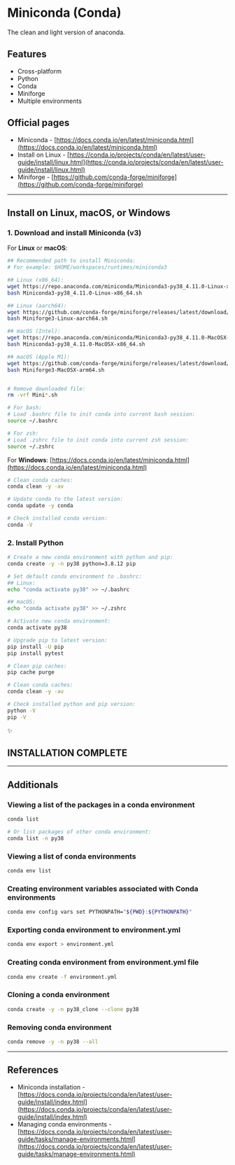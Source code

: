 # Miniconda (Conda)

The clean and light version of anaconda.

## Features

* Cross-platform
* Python
* Conda
* Miniforge
* Multiple environments

## Official pages

* Miniconda - [https://docs.conda.io/en/latest/miniconda.html](https://docs.conda.io/en/latest/miniconda.html)
* Install on Linux - [https://conda.io/projects/conda/en/latest/user-guide/install/linux.html](https://conda.io/projects/conda/en/latest/user-guide/install/linux.html)
* Miniforge - [https://github.com/conda-forge/miniforge](https://github.com/conda-forge/miniforge)

---

## Install on **Linux**, **macOS**, or **Windows**

### 1. Download and install **Miniconda (v3)**

For **Linux** or **macOS**:

```bash
## Recommended path to install Miniconda:
# For example: $HOME/workspaces/runtimes/miniconda3

## Linux (x86_64):
wget https://repo.anaconda.com/miniconda/Miniconda3-py38_4.11.0-Linux-x86_64.sh
bash Miniconda3-py38_4.11.0-Linux-x86_64.sh

## Linux (aarch64):
wget https://github.com/conda-forge/miniforge/releases/latest/download/Miniforge3-Linux-aarch64.sh
bash Miniforge3-Linux-aarch64.sh

## macOS (Intel):
wget https://repo.anaconda.com/miniconda/Miniconda3-py38_4.11.0-MacOSX-x86_64.sh
bash Miniconda3-py38_4.11.0-MacOSX-x86_64.sh

## macOS (Apple M1):
wget https://github.com/conda-forge/miniforge/releases/latest/download/Miniforge3-MacOSX-arm64.sh
bash Miniforge3-MacOSX-arm64.sh


# Remove downloaded file:
rm -vrf Mini*.sh

# For bash:
# Load .bashrc file to init conda into current bash session:
source ~/.bashrc

# For zsh:
# Load .zshrc file to init conda into current zsh session:
source ~/.zshrc
```

For **Windows**: [https://docs.conda.io/en/latest/miniconda.html](https://docs.conda.io/en/latest/miniconda.html)

```bash
# Clean conda caches:
conda clean -y -av

# Update conda to the latest version:
conda update -y conda

# Check installed conda version:
conda -V
```

### 2. Install **Python**

```bash
# Create a new conda environment with python and pip:
conda create -y -n py38 python=3.8.12 pip

# Set default conda environment to .bashrc:
## Linux:
echo "conda activate py38" >> ~/.bashrc

## macOS:
echo "conda activate py38" >> ~/.zshrc

# Activate new conda environment:
conda activate py38

# Upgrade pip to latest version:
pip install -U pip
pip install pytest

# Clean pip caches:
pip cache purge

# Clean conda caches:
conda clean -y -av

# Check installed python and pip version:
python -V
pip -V
```

:sparkles:

## INSTALLATION COMPLETE

---

## Additionals

### Viewing a list of the packages in a conda environment

```bash
conda list

# Or list packages of other conda environment:
conda list -n py38
```

### Viewing a list of conda environments

```bash
conda env list
```

### Creating environment variables associated with Conda environments

```bash
conda env config vars set PYTHONPATH="${PWD}:${PYTHONPATH}"
```

### Exporting conda environment to environment.yml

```bash
conda env export > environment.yml
```

### Creating conda environment from environment.yml file

```bash
conda env create -f environment.yml
```

### Cloning a conda environment

```bash
conda create -y -n py38_clone --clone py38
```

### Removing conda environment

```bash
conda remove -y -n py38 --all
```

---

## References

* Miniconda installation - [https://docs.conda.io/projects/conda/en/latest/user-guide/install/index.html](https://docs.conda.io/projects/conda/en/latest/user-guide/install/index.html)
* Managing conda environments - [https://docs.conda.io/projects/conda/en/latest/user-guide/tasks/manage-environments.html](https://docs.conda.io/projects/conda/en/latest/user-guide/tasks/manage-environments.html)
